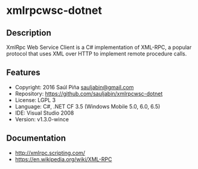 xmlrpcwsc-dotnet
================

Description
-----------
XmlRpc Web Service Client is a C# implementation of XML-RPC, a popular 
protocol that uses XML over HTTP to implement remote procedure calls.


Features
--------
- Copyright: 2016 Saúl Piña <sauljabin@gmail.com>
- Repository: https://github.com/sauljabin/xmlrpcwsc-dotnet
- License: LGPL 3
- Language: C#, .NET CF 3.5 (Windows Mobile 5.0, 6.0, 6.5)
- IDE: Visual Studio 2008
- Version: v1.3.0-wince


Documentation
-------------
- http://xmlrpc.scripting.com/
- https://en.wikipedia.org/wiki/XML-RPC
